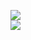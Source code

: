 [![](https://img.shields.io/badge/Made%20With-Github%20Spray-lightgrey.svg?style=for-the-badge&logo=github)](https://github.com/Annihil/github-spray#19465)  
[![](https://i.imgur.com/2DrTn0Z.gif)](https://github.com/Annihil/github-spray)